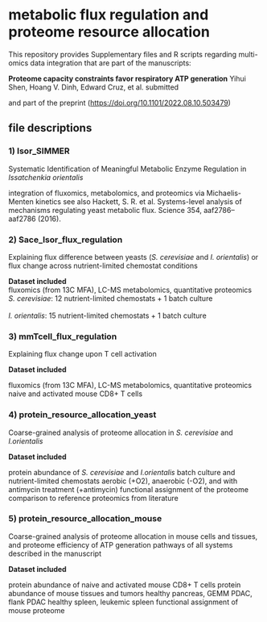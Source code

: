 # metabolic flux regulation and proteome resource allocation
This repository provides Supplementary files and R scripts regarding multi-omics data integration that are part of the manuscripts:

**Proteome capacity constraints favor respiratory ATP generation**
Yihui Shen, Hoang V. Dinh, Edward Cruz, et al. submitted

and part of the preprint (https://doi.org/10.1101/2022.08.10.503479)

## file descriptions
### 1) Isor_SIMMER
Systematic Identification of Meaningful Metabolic Enzyme Regulation in _Issatchenkia orientalis_

integration of fluxomics, metabolomics, and proteomics via Michaelis-Menten kinetics
see also Hackett, S. R. et al. Systems-level analysis of mechanisms regulating yeast metabolic flux. Science 354, aaf2786–aaf2786 (2016).

### 2) Sace_Isor_flux_regulation
Explaining flux difference between yeasts (_S. cerevisiae_ and _I. orientalis_) or flux change across nutrient-limited chemostat conditions

**Dataset included**<br>
  fluxomics (from 13C MFA), LC-MS metabolomics, quantitative proteomics<br>
  _S. cerevisiae_: 12 nutrient-limited chemostats + 1 batch culture<br>  
  _I. orientalis_: 15 nutrient-limited chemostats + 1 batch culture<br>
    
### 3) mmTcell_flux_regulation
Explaining flux change upon T cell activation

**Dataset included**
  
  fluxomics (from 13C MFA), LC-MS metabolomics, quantitative proteomics
  naive and activated mouse CD8+ T cells

### 4) protein_resource_allocation_yeast
Coarse-grained analysis of proteome allocation in _S. cerevisiae_ and _I.orientalis_

**Dataset included**

  protein abundance of _S. cerevisiae_ and _I.orientalis_
    batch culture and nutrient-limited chemostats
    aerobic (+O2), anaerobic (-O2), and with antimycin treatment (+antimycin)
  functional assignment of the proteome
  comparison to reference proteomics from literature

### 5) protein_resource_allocation_mouse
Coarse-grained analysis of proteome allocation in mouse cells and tissues, and proteome efficiency of ATP generation pathways of all systems described in the manuscript

**Dataset included**

  protein abundance of naive and activated mouse CD8+ T cells
  protein abundance of mouse tissues and tumors
    healthy pancreas, GEMM PDAC, flank PDAC
    healthy spleen, leukemic spleen
  functional assignment of mouse proteome
